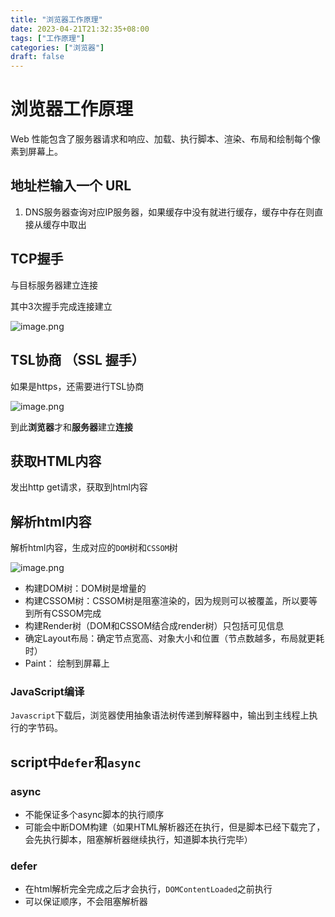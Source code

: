 ```yaml
---
title: "浏览器工作原理"
date: 2023-04-21T21:32:35+08:00
tags: ["工作原理"]
categories: ["浏览器"]
draft: false
---
```






# 浏览器工作原理



Web 性能包含了服务器请求和响应、加载、执行脚本、渲染、布局和绘制每个像素到屏幕上。





## 地址栏输入一个 URL

1. DNS服务器查询对应IP服务器，如果缓存中没有就进行缓存，缓存中存在则直接从缓存中取出





## TCP握手



与目标服务器建立连接



其中3次握手完成连接建立



![image.png](https://p6-juejin.byteimg.com/tos-cn-i-k3u1fbpfcp/c3e14b0c44934511b6ead5f63d6d75b4~tplv-k3u1fbpfcp-watermark.image?)



## TSL协商 （SSL 握手）



如果是https，还需要进行TSL协商

![image.png](https://p9-juejin.byteimg.com/tos-cn-i-k3u1fbpfcp/d52b48f31a964f9db89f6912882ae4ae~tplv-k3u1fbpfcp-watermark.image?)





到此**浏览器**才和**服务器**建立**连接**



## 获取HTML内容



发出http get请求，获取到html内容







## 解析html内容



解析html内容，生成对应的`DOM`树和`CSSOM`树



![image.png](https://p9-juejin.byteimg.com/tos-cn-i-k3u1fbpfcp/b538c909a025402f8b93baf7503ef1a0~tplv-k3u1fbpfcp-watermark.image?)





- 构建DOM树：DOM树是增量的
- 构建CSSOM树：CSSOM树是阻塞渲染的，因为规则可以被覆盖，所以要等到所有CSSOM完成
- 构建Render树（DOM和CSSOM结合成render树）只包括可见信息
- 确定Layout布局：确定节点宽高、对象大小和位置（节点数越多，布局就更耗时）
- Paint： 绘制到屏幕上





### JavaScript编译

`Javascript`下载后，浏览器使用抽象语法树传递到解释器中，输出到主线程上执行的字节码。





## script中`defer`和`async`



### async

- 不能保证多个async脚本的执行顺序
- 可能会中断DOM构建（如果HTML解析器还在执行，但是脚本已经下载完了，会先执行脚本，阻塞解析器继续执行，知道脚本执行完毕）



### defer

- 在html解析完全完成之后才会执行，`DOMContentLoaded`之前执行
- 可以保证顺序，不会阻塞解析器



